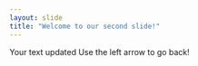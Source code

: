 ```yaml
---
layout: slide
title: "Welcome to our second slide!"
---
```

Your text updated
Use the left arrow to go back!
